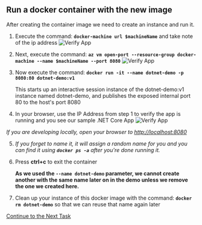 ## Run a docker container with the new image
After creating the container image we need to create an instance and run it.

1. Execute the command: **`docker-machine url $machineName`** and take note of the ip address
![Verify App](https://github.com/Burwood/containers101/raw/azure/containers_lab/images/Azure_docker-machine_url_posh.png)

2. Next, execute the command: **`az vm open-port --resource-group docker-machine --name $machineName --port 8080`**
![Verify App](https://github.com/Burwood/containers101/raw/azure/containers_lab/images/Azure_open_port_posh.png)

3. Now execute the command: 
 **`docker run -it --name dotnet-demo -p 8080:80 dotnet-demo:v1`**
 
    This starts up an interactive session instance of the dotnet-demo:v1 instance named dotnet-demo, and publishes the exposed internal port 80 to the host's port 8080
    
4. In your browser, use the IP Address from step 1 to verify the app is running and you see our sample .NET Core App ![Verify App](https://github.com/Burwood/containers101/raw/azure/containers_lab/images/Azure_dotnet_docker_run.png)

_If you are developing locally, open your browser to <http://localhost:8080>_

5. *If you forget to name it, it will assign a random name for you and you can find it using **`docker ps -a`** after you're done running it.*
6. Press **ctrl+c** to exit the container
 
    **As we used the `--name dotnet-demo` parameter, we cannot create another with the same name later on in the demo unless we remove the one we created here.**
7. Clean up your instance of this docker image with the command: 
 **`docker rm dotnet-demo`** so that we can reuse that name again later

[Continue to the Next Task](https://github.com/Burwood/containers101/blob/azure/containers_lab/azure/task_7.md)
